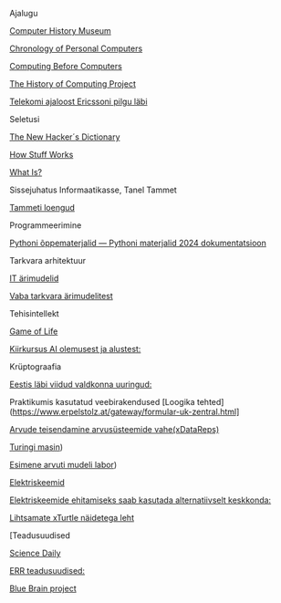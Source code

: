Ajalugu

[Computer History Museum](http://www.computerhistory.org)

[Chronology of Personal Computers](http://www.islandnet.com/~kpolsson/comphist/)

[Computing Before Computers](http://ed-thelen.org/comp-hist/CBC.html)

[The History of Computing Project](http://www.thocp.net/)

[Telekomi ajaloost Ericssoni pilgu läbi](http://www.ericsson.com/thecompany/company_facts/history)

Seletusi

[The New Hacker´s Dictionary](http://www.outpost9.com/reference/jargon/jargon_toc.html)

[How Stuff Works](http://computer.howstuffworks.com/)

[What Is?](http://whatis.techtarget.com/)  

Sissejuhatus Informaatikasse, Tanel Tammet

[Tammeti loengud](http://www.lambda.ee/wiki/Itv0010)

Programmeerimine

[Pythoni õppematerjalid — Pythoni materjalid 2024 dokumentatsioon](https://pydoc.pages.taltech.ee/index.html)

Tarkvara arhitektuur

[IT ärimudelid](http://ftacademy.org/files/materials/fta-m5-economic_models.pdf)

[Vaba tarkvara ärimudelitest](http://ftacademy.org/files/materials/fta-m5-economic_models.pdf)

Tehisintellekt

[Game of Life](http://en.wikipedia.org/wiki/Conway%27s_Game_of_Life)

[Kiirkursus AI olemusest ja alustest:](https://www.elementsofai.com/)

Krüptograafia

[Eestis läbi viidud valdkonna uuringud:](https://ria.ee/amet-uudised-ja-kontakt/uudised-pressikontakt/uuringud-ja-analuusid#kruptouuringud)

 
Praktikumis kasutatud veebirakendused 
[Loogika tehted](https://www.erpelstolz.at/gateway/formular-uk-zentral.html]

[Arvude teisendamine arvusüsteemide vahe(xDataReps)](https://math.hws.edu/eck/js/datareps/xDataReps.html)

[Turingi masin](https://math.hws.edu/eck/js/turing-machine/TM.html))

[Esimene arvuti mudeli labor](https://math.hws.edu/eck/js/xComputer/xComputer.html))

[Elektriskeemid](https://math.hws.edu/eck/js/xLogicCircuits/xLogicCircuits.html)

[Elektriskeemide ehitamiseks saab kasutada alternatiivselt keskkonda:](https://circuitverse.org/simulator)

[Lihtsamate xTurtle näidetega leht](https://math.hws.edu/eck/js/xTurtle/xTurtle.html)

[Teadusuudised

[Science Daily](http://www.sciencedaily.com/news/computers_math/)

[ERR teadusuudised:](http://novaator.err.ee/)

[Blue Brain project](http://bluebrain.epfl.ch/)
